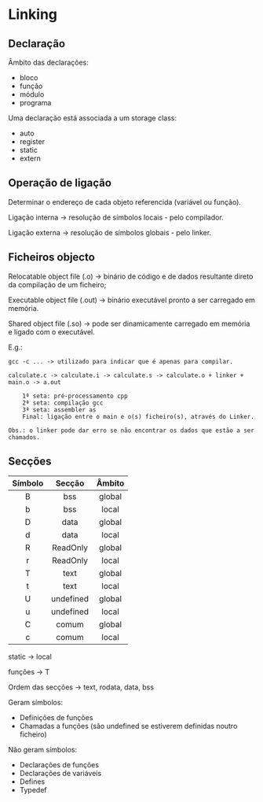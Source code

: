 # Linking

## Declaração

Âmbito das declarações:
* bloco
* função
* módulo
* programa

Uma declaração está associada a um storage class:
* auto
* register
* static
* extern

## Operação de ligação

Determinar o endereço de cada objeto referencida (variável ou função).

Ligação interna -> resolução de símbolos locais - pelo compilador.

Ligação externa -> resolução de símbolos globais - pelo linker.

## Ficheiros objecto

Relocatable object file (.o) -> binário de código e de dados resultante direto da 
compilação de um ficheiro;

Executable object file (.out) -> binário executável pronto a ser carregado em memória.

Shared object file (.so) -> pode ser dinamicamente carregado em memória e ligado com o executável.

E.g.:
```
gcc -c ... -> utilizado para indicar que é apenas para compilar.

calculate.c -> calculate.i -> calculate.s -> calculate.o + linker + main.o -> a.out

	1ª seta: pré-processamento cpp
	2ª seta: compilação gcc
	3ª seta: assembler as
	Final: ligação entre o main e o(s) ficheiro(s), através do Linker.

Obs.: o linker pode dar erro se não encontrar os dados que estão a ser chamados.
```

## Secções

| Símbolo      | Secção           | Âmbito           |
|:------------:|:----------------:|:----------------:|
| B            | bss              | global           |
| b            | bss              | local            |
| D            | data             | global           |
| d            | data             | local            |
| R            | ReadOnly         | global           |
| r            | ReadOnly         | local            |
| T            | text             | global           |
| t            | text             | local            |
| U            | undefined        | global           |
| u            | undefined        | local            |
| C            | comum            | global           |
| c            | comum            | local            |

static -> local

funções -> T

Ordem das secções -> text, rodata, data, bss

Geram símbolos:
* Definições de funções
* Chamadas a funções (são undefined se estiverem definidas noutro ficheiro)

Não geram símbolos:
* Declarações de funções
* Declarações de variáveis
* Defines
* Typedef